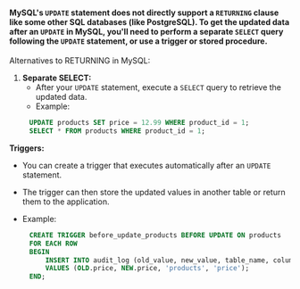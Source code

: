 #### MySQL's `UPDATE` statement does not directly support a `RETURNING` clause like some other SQL databases (like PostgreSQL). To get the updated data after an `UPDATE` in MySQL, you'll need to perform a separate `SELECT` query following the `UPDATE` statement, or use a trigger or stored procedure. 

Alternatives to RETURNING in MySQL:

1. **Separate SELECT:**
    - After your `UPDATE` statement, execute a `SELECT` query to retrieve the updated data.
    - Example:
```sql
     UPDATE products SET price = 12.99 WHERE product_id = 1;
     SELECT * FROM products WHERE product_id = 1;
```

**Triggers:**

- You can create a trigger that executes automatically after an `UPDATE` statement. 

- The trigger can then store the updated values in another table or return them to the application. 

- Example:
```sql
     CREATE TRIGGER before_update_products BEFORE UPDATE ON products
     FOR EACH ROW
     BEGIN
         INSERT INTO audit_log (old_value, new_value, table_name, column_name)
         VALUES (OLD.price, NEW.price, 'products', 'price');
     END;
```

